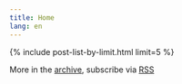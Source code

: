 ```yaml
---
title: Home
lang: en
---
```

{% include post-list-by-limit.html limit=5 %}

More in the [archive](/archive), subscribe via [RSS](/feed.xml)
